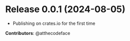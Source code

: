 # Release 0.0.1 (2024-08-05)

- Publishing on crates.io for the first time

**Contributors**: @atthecodeface
